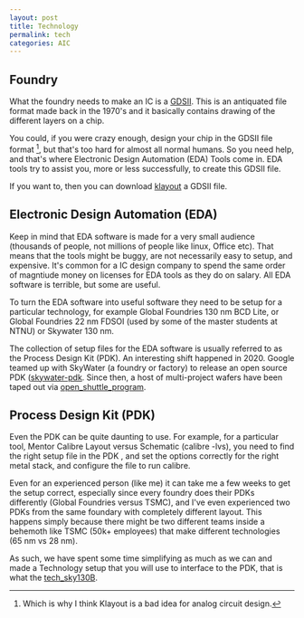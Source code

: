 ```yaml
---
layout: post
title: Technology
permalink: tech
categories: AIC
---
```


## Foundry
What the foundry needs to make an IC is a [GDSII](https://en.wikipedia.org/wiki/GDSII). This is an antiquated file format made back in the 1970's and it basically contains drawing of the different layers on a chip.

You could, if you were crazy enough, design your chip in the GDSII file format [^1], but that's too hard for almost all normal humans. So you need help, and that's where Electronic Design Automation (EDA) Tools come in. EDA tools try to assist you, more or less successfully, to create this GDSII file.

If you want to, then you can download [klayout](https://www.klayout.de) a GDSII file. 


## Electronic Design Automation (EDA)

Keep in mind that EDA software is made for a very small audience (thousands of people, not millions of people like linux, Office etc). That means that the tools might be buggy, are not necessarily easy to setup, and expensive. It's common for a IC design company to spend the same order of magntiude money on licenses for EDA tools as they do on salary. All EDA software is terrible, but some are useful.

To turn the EDA software into useful software they need to be setup for a particular technology, for example Global Foundries 130 nm BCD Lite, or Global Foundries 22 nm FDSOI (used by some of the master students at NTNU) or Skywater 130 nm.

The collection of setup files for the EDA software is usually referred to as the Process Design Kit (PDK). An interesting shift happened in 2020. Google teamed up with SkyWater (a foundry or factory) to release an open source PDK ([skywater-pdk](https://skywater-pdk.readthedocs.io/en/main/). Since then, a host of multi-project wafers have been taped out via [open_shuttle_program](https://efabless.com/open_shuttle_program). 


## Process Design Kit (PDK) 

Even the PDK can be quite daunting to use. For example, for a particular tool, Mentor Calibre Layout versus Schematic (calibre -lvs), you need to find the right setup file in the PDK , and set the options correctly for the right metal stack, and configure the file to run calibre. 

Even for an experienced person (like me) it can take me a few weeks to get the setup correct, especially since every foundry does their PDKs differently (Global Foundries versus TSMC), and I've even experienced two PDKs from the same foundary with completely different layout. This happens simply because there might be two different teams inside a behemoth like TSMC (50k+ employees) that make different technologies (65 nm vs 28 nm). 

As such, we have spent some time simplifying as much as we can and made a Technology setup that you will use to interface to the PDK, that is what the [tech_sky130B](https://github.com/wulffern/tech_sky130B). 

[^1]: Which is why I think Klayout is a bad idea for analog circuit design.